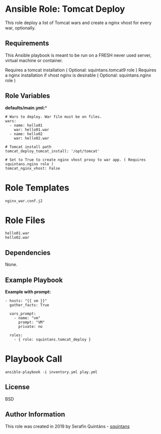 Ansible Role: Tomcat Deploy
===========================

This role deploy a list of Tomcat wars and create a nginx vhost for every war, optionally.

Requirements
------------

This Ansible playbook is meant to be run on a FRESH never used server, virtual machine or container.

Requires a tomcat installation ( Optional: squintans.tomcat9 role )
Requires a nginx installation if vhost nginx is desirable ( Optional: squintans.nginx role )

Role Variables
--------------

**defaults/main.yml:***
```
# Wars to deploy. War file must be on files.
wars:
  - name: hello01
    war: hello01.war
  - name: hello02
    war: hello02.war

# Tomcat install path
tomcat_deploy_tomcat_install: '/opt/tomcat'

# Set to True to create nginx vhost proxy to war app. ( Requires squintans.nginx role )
tomcat_nginx_vhost: False
```

Role Templates
==============

```
nginx_war.conf.j2
```

Role Files
==========

```
hello01.war
hello02.war
```

Dependencies
------------

None.

Example Playbook
----------------

**Example with prompt:**
```
- hosts: "{{ vm }}"
  gather_facts: True

  vars_prompt:
    - name: "vm"
      prompt: "VM"
      private: no

  roles:
    - { role: squintans.tomcat_deploy }
```

Playbook Call
=============
```
ansible-playbook -i inventory.yml play.yml
```

License
-------

BSD

Author Information
------------------
This role was created in 2019 by Serafín Quintáns - [squintans](http://www.linkedin.com/in/serafin-quintans/)

